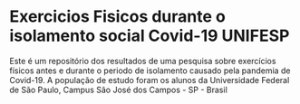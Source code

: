 # Exercicios Fisicos durante o isolamento social Covid-19 UNIFESP
 Este é um repositório dos resultados de uma pesquisa sobre exercícios físicos antes e durante o periodo de isolamento causado pela pandemia de Covid-19. A população de estudo foram os alunos da Universidade Federal de São Paulo, Campus São José dos Campos - SP - Brasil

